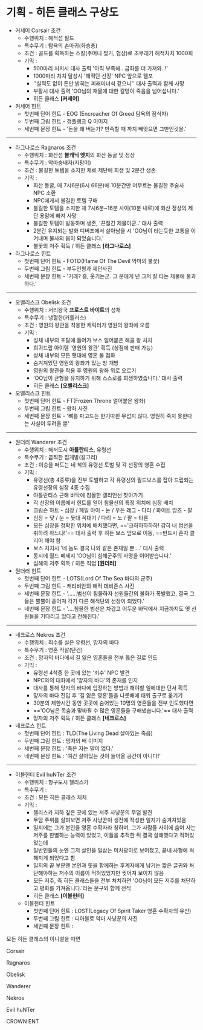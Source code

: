 # 기획 - 히든 클래스 구상도

- 커세어 Corsair 조건
    - 수행위치 : 해적섬 필드
    - 특수무기 : 탐욕의 손아귀(화승총)
    - 조건 : 골드를 획득하는 스킬(주머니 찢기, 협상)로 조무래기 해적처치 1000회
    - 기믹 :
        - 500마리 처치시 대사 출력 '아직 부족해.. 금화를 더 가져와..!'
        - 1000마리 처치 달성시 '해적단 선장' NPC 앞으로 텔포
        - ''실력도 없이 돈만 밝히는 피래미녀석 같으니'' 대사 출력과 함께 사망
        - 부활시 대사 출력 'OO님의 재물에 대한 갈망이 죽음을 넘어섭니다.'
        - 히든 클래스 **[커세어]**
- 커세어 힌트
    - 첫번째 단어 힌트 - EOG (Encroacher Of Greed 탐욕의 잠식자)
    - 두번째 그림 힌트 - 갱플랭크 Q 이미지
    - 세번째 문장 힌트 - '돈을 왜 버는가? 만족할 때 까지 빼앗으면 그만인것을.'
- ---------------------------------------------------------------------------------------------
- 라그나로스 Ragnaros 조건
    - 수행위치 : 화산섬 **볼캐닉 엣지**의 화산 동굴 및 정상
    - 특수무기 : 악마숭배자(지팡이)
    - 조건 : 불길한 토템을 소지한 채로 제단에 희생 및 2분간 생존
    - 기믹 :
        - 화산 동굴, 매 7시6분(6시 66분)에 10분간만 머무르는 불길한 주술사 NPC 소환
        - NPC에게서 불길한 토템 구매
        - 불길한 토템을 소지한 채 7시6분~16분 사이(10분 내로)에 화산 정상의 제단 용암에 빠져 사망
        - 불길한 토템이 발동하며 생존, '끈질긴 제물이군..' 대사 출력
        - 2분간 유지되는 발화 디버프에서 살아남을 시 'OO님이 타는듯한 고통을 이겨내며 불사의 몸이 되었습니다.'
        - 불꽃의 저주 획득 / 히든 클래스 **[라그나로스]**
- 라그나로스 힌트
    - 첫번째 단어 힌트 - FOTD(Flame Of The Devil 악마의 불꽃)
    - 두번째 그림 힌트 - 부두인형과 제단사진
    - 세번째 문장 힌트 - '거래? 흥, 웃기는군. 그 분에게 넌 그저 잘 타는 제물에 불과하다.'
- ---------------------------------------------------------------------------------------------
- 오벨리스크 Obelisk 조건
    - 수행위치 : 서리왕국 **프로스트 바이트**의 성채
    - 특수무기 : 냉혈한(커틀러스)
    - 조건 : 영원의 왕관을 착용한 캐릭터가 영원의 왕좌에 오름
    - 기믹 :
        - 성채 내부의 포탈에 들어가 보스 얼어붙은 해골 왕 처치
        - 희귀드랍 아이템 '영원의 왕관' 획득 (상점에 판매 가능)
        - 성채 내부의 모든 횃대에 영혼 불 점화
        - 숨겨져있던 영원의 왕좌가 있는 방 개방
        - 영원의 왕관을 착용 후 영원의 왕좌 위로 오르기
        - 'OO님이 균형을 유지하기 위해 스스로를 희생하였습니다.' 대사 출력
        - 히든 클래스 **[오벨리스크]**
- 오벨리스크 힌트
    - 첫번째 단어 힌트 - FT(Frozen Throne 얼어붙은 왕좌)
    - 두번째 그림 힌트 - 왕좌 사진
    - 세번째 문장 힌트 - '뼈를 파고드는 한기따윈 무섭지 않다. 영원히 죽지 못한다는 사실이 두려울 뿐'
- ---------------------------------------------------------------------------------------------
- 원더러 Wanderer 조건
    - 수행위치 : 해저도시 **아틀란티스**, 유령선
    - 특수무기 : 끔찍한 집게발(갈고리)
    - 조건 : 이승을 떠도는 네 척의 유령선 토벌 및 각 선장의 영혼 수집
    - 기믹 :
        - 유령선(총 4종류)을 전부 토벌하고 각 유령선의 필드보스를 잡아 드랍되는 유령선장의 심장 4종 수집
        - 아틀란티스 근해 바닥에 침몰한 갤리언선 찾아가기
        - 각 선장의 이름에서 힌트를 얻어 침몰선의 특정 위치에 심장 배치
        - 크림슨 하트 - 심장 / 페일 아이 - 눈 / 우든 레그 - 다리 / 화이트 암즈 - 팔
        - 심장 = 닻 / 눈 = 돛대 꼭대기 / 다리 = 노 / 팔 = 타륜
        - 모든 심장을 정확한 위치에 배치했다면, =='크하하하하하! 감히 내 범선을 취하려 하느냐!'== 대사 출력 후 히든 보스 앞으로 이동, ==반드시 혼자 클리어 해야 함
        - 보스 처치시 '네 놈도 결국 나와 같은 존재일 뿐....' 대사 출력
        - 동시에 월드 메세지 'OO님이 심해군주의 사명을 이어받습니다.'
        - 심해의 저주 획득 / 히든 직업 **[원더러]**
- 원더러 힌트
    - 첫번째 단어 힌트 - LOTS(Lord Of The Sea 바다의 군주)
    - 두번째 그림 힌트 - 캐리비안의 해적 데비존스 사진
    - 세번째 문장 힌트 - '......범선이 침몰하자 선원들간의 불화가 폭발했고, 결국 그들은 뿔뿔이 흩어져 각기 다른 해적단의 선장이 되었다.'
    - 네번째 문장 힌트 - '....침몰한 범선은 차갑고 어두운 바닥에서 지금까지도 옛 선원들을 기다리고 있다고 전해진다.'
- ---------------------------------------------------------------------------------------------
- 네크로스 Nekros 조건
    - 수행위치 : 죄수를 실은 유령선, 망자의 바다
    - 특수무기 : 영혼 작살(단검)
    - 조건 : 망자의 바다에서 길 잃은 영혼들을 전부 옳은 길로 인도
    - 기믹 :
        - 유령선 4척중 한 곳에 있는 '죄수' NPC 발견
        - NPC와의 대화에서 '망자의 바다'의 존재를 인지
        - 대사를 통해 망자의 바다에 입장하는 방법과 해야할 일에대한 단서 획득
        - 망자의 바다 진입 후 '길 잃은 영혼'들을 나룻배에 태워 출구로 옮기기
        - 30분의 제한시간 동안 곳곳에 숨어있는 10명의 영혼들을 전부 인도했다면
        - =='OO님은 목숨과 맞바꿔 수 많은 영혼들을 구해냈습니다.'== 대사 출력
        - 망자의 저주 획득 / 히든 클래스 **[네크로스]**
- 네크로스 힌트
    - 첫번째 단어 힌트 : TLD(The Living Dead 살아있는 죽음)
    - 두번째 그림 힌트 : 망자의 배 이미지
    - 세번째 문장 힌트 : '죽은 자는 말이 없다.'
    - 네번째 문장 힌트 : '여긴 살아있는 것이 들어올 공간이 아니다!'
- ---------------------------------------------------------------------------------------------
- 이블헌터 Evil huNTer 조건
    - 수행위치 : 항구도시 첼리스카
    - 특수무기 :
    - 조건 : 모든 히든 클래스 처치
    - 기믹 :
        - 첼리스카 지하 깊은 곳에 있는 저주 사냥꾼의 무덤 발견
        - 무덤 주위를 살펴보면 저주 사냥꾼이 생전에 작성한 일지가 숨겨져있음
        - 일지에는 그가 본인을 영혼 수확자라 칭하며, 그가 사람들 사이에 숨어 사는 저주를 판별하는 능력이 있었고, 이들을 추적한 뒤 결국 살해했다고 적혀있었는데
        - 일반인들의 눈엔 그저 살인을 일삼는 미치광이로 보여졌고, 끝내 사형에 처해지게 되었다고 함
        - 일지의 끝 부분엔 본인과 뜻을 함께하는 후계자에게 남기는 짧은 글귀와 처단해야하는 저주의 이름이 적혀있었지만 찢어져 보이지 않음
        - 모든 저주, 즉 히든 클래스들을 전부 처치하면 'OO님이 모든 저주를 처단하고 평화를 가져옵니다.'라는 문구와 함께 전직
        - 히든 클래스 **[이블헌터]**
    - 이블헌터 힌트
        - 첫번째 단어 힌트 : LOST(Legacy Of Spirit Taker 영혼 수확자의 유산)
        - 두번째 그림 힌트 : 디아블로 악마 사냥꾼의 사진
        - 세번째 문장 힌트 :

모든 히든 클래스의 이니셜을 따면

Corsair

Ragnaros

Obelisk

Wanderer

Nekros

Evil huNTer

CROWN ENT